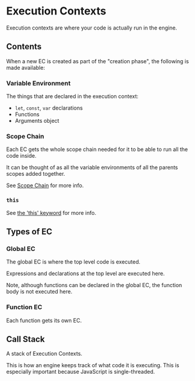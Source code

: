 # Execution Contexts

Execution contexts are where your code is actually run in the engine.

## Contents

When a new EC is created as part of the "creation phase", the following is made available:

### Variable Environment

The things that are declared in the execution context:
  * `let`, `const`, `var` declarations
  * Functions
  * Arguments object

### Scope Chain

Each EC gets the whole scope chain needed for it to be able to run all the code inside.

It can be thought of as all the variable environments of all the parents scopes added together.

See [Scope Chain](web-development/javascript/scope-chain) for more info.

### `this`

See [the 'this' keyword](web-development/javascript/this) for more info.

## Types of EC
### Global EC

The global EC is where the top level code is executed.  

Expressions and declarations at the top level are executed here.  

Note, although functions can be declared in the global EC, the function body is not executed here.  

### Function EC

Each function gets its own EC. 

## Call Stack 

A stack of Execution Contexts.  

This is how an engine keeps track of what code it is executing. This is especially important because JavaScript is single-threaded. 